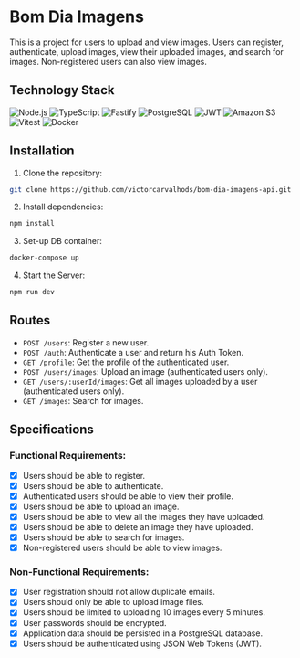 # Bom Dia Imagens

This is a project for users to upload and view images. Users can register, authenticate, upload images, view their uploaded images, and search for images. Non-registered users can also view images.

## Technology Stack
![Node.js](https://img.shields.io/badge/-Node.js-339933?logo=node.js&logoColor=white)
![TypeScript](https://img.shields.io/badge/-TypeScript-3178C6?logo=typescript&logoColor=white)
![Fastify](https://img.shields.io/badge/-Fastify-000000?logo=fastify&logoColor=white)
![PostgreSQL](https://img.shields.io/badge/-PostgreSQL-4169E1?logo=postgresql&logoColor=white)
![JWT](https://img.shields.io/badge/-JWT-000000?logo=json-web-tokens&logoColor=white)
![Amazon S3](https://img.shields.io/badge/-Amazon%20S3-569A31?logo=amazon-s3&logoColor=white)
![Vitest](https://img.shields.io/badge/-Vitest-4FC08D?logo)
![Docker](https://img.shields.io/badge/-Docker-2496ED?logo=docker&logoColor=white)

## Installation

1. Clone the repository:

```bash
git clone https://github.com/victorcarvalhods/bom-dia-imagens-api.git
```

2. Install dependencies:

```bash
npm install
```

3. Set-up DB container:

```bash
docker-compose up
```

4. Start the Server: 

```bash
npm run dev
```

## Routes

- `POST /users`: Register a new user.
- `POST /auth`: Authenticate a user and return his Auth Token.
- `GET /profile`: Get the profile of the authenticated user.
- `POST /users/images`: Upload an image (authenticated users only).
- `GET /users/:userId/images`: Get all images uploaded by a user (authenticated users only).
- `GET /images`: Search for images.


## Specifications

### Functional Requirements:

- [x] Users should be able to register.
- [x] Users should be able to authenticate.
- [x] Authenticated users should be able to view their profile.
- [x] Users should be able to upload an image.
- [x] Users should be able to view all the images they have uploaded.
- [x] Users should be able to delete an image they have uploaded.
- [x] Users should be able to search for images.
- [x] Non-registered users should be able to view images.

### Non-Functional Requirements:

- [x] User registration should not allow duplicate emails.
- [x] Users should only be able to upload image files.
- [x] Users should be limited to uploading 10 images every 5 minutes.
- [x] User passwords should be encrypted.
- [x] Application data should be persisted in a PostgreSQL database.
- [x] Users should be authenticated using JSON Web Tokens (JWT).
